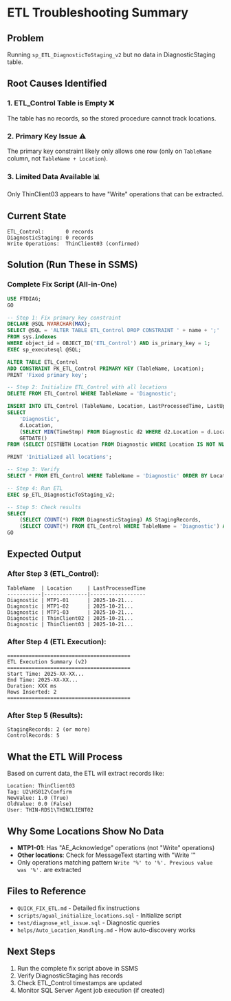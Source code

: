 # ETL Troubleshooting Summary

## Problem
Running `sp_ETL_DiagnosticToStaging_v2` but no data in DiagnosticStaging table.

## Root Causes Identified

### 1. ETL_Control Table is Empty ❌
The table has no records, so the stored procedure cannot track locations.

### 2. Primary Key Issue ⚠️
The primary key constraint likely only allows one row (only on `TableName` column, not `TableName + Location`).

### 3. Limited Data Available 📊
Only ThinClient03 appears to have "Write" operations that can be extracted.

## Current State

```
ETL_Control:       0 records
DiagnosticStaging: 0 records
Write Operations:  ThinClient03 (confirmed)
```

## Solution (Run These in SSMS)

### Complete Fix Script (All-in-One)

```sql
USE FTDIAG;
GO

-- Step 1: Fix primary key constraint
DECLARE @SQL NVARCHAR(MAX);
SELECT @SQL = 'ALTER TABLE ETL_Control DROP CONSTRAINT ' + name + ';'
FROM sys.indexes 
WHERE object_id = OBJECT_ID('ETL_Control') AND is_primary_key = 1;
EXEC sp_executesql @SQL;

ALTER TABLE ETL_Control 
ADD CONSTRAINT PK_ETL_Control PRIMARY KEY (TableName, Location);
PRINT 'Fixed primary key';

-- Step 2: Initialize ETL_Control with all locations
DELETE FROM ETL_Control WHERE TableName = 'Diagnostic';

INSERT INTO ETL_Control (TableName, Location, LastProcessedTime, LastUpdated)
SELECT 
    'Diagnostic',
    d.Location,
    (SELECT MIN(TimeStmp) FROM Diagnostic d2 WHERE d2.Location = d.Location),
    GETDATE()
FROM (SELECT DIST鑄TH Location FROM Diagnostic WHERE Location IS NOT NULL) d;

PRINT 'Initialized all locations';

-- Step 3: Verify
SELECT * FROM ETL_Control WHERE TableName = 'Diagnostic' ORDER BY Location;

-- Step 4: Run ETL
EXEC sp_ETL_DiagnosticToStaging_v2;

-- Step 5: Check results
SELECT 
    (SELECT COUNT(*) FROM DiagnosticStaging) AS StagingRecords,
    (SELECT COUNT(*) FROM ETL_Control WHERE TableName = 'Diagnostic') AS ControlRecords;
GO
```

## Expected Output

### After Step 3 (ETL_Control):
```
TableName  | Location     | LastProcessedTime
-----------|--------------|------------------
Diagnostic | MTP1-01      | 2025-10-21...
Diagnostic | MTP1-02      | 2025-10-21...
Diagnostic | MTP1-03      | 2025-10-21...
Diagnostic | ThinClient02 | 2025-10-21...
Diagnostic | ThinClient03 | 2025-10-21...
```

### After Step 4 (ETL Execution):
```
========================================
ETL Execution Summary (v2)
========================================
Start Time: 2025-XX-XX...
End Time: 2025-XX-XX...
Duration: XXX ms
Rows Inserted: 2
========================================
```

### After Step 5 (Results):
```
StagingRecords: 2 (or more)
ControlRecords: 5
```

## What the ETL Will Process

Based on current data, the ETL will extract records like:

```
Location: ThinClient03
Tag: U2\HS012\Confirm
NewValue: 1.0 (True)
OldValue: 0.0 (False)
User: THIN-RDS1\THINCLIENT02
```

## Why Some Locations Show No Data

- **MTP1-01**: Has "AE_Acknowledge" operations (not "Write" operations)
- **Other locations**: Check for MessageText starting with "Write '"
- Only operations matching pattern `Write '%' to '%'. Previous value was '%'.` are extracted

## Files to Reference

- `QUICK_FIX_ETL.md` - Detailed fix instructions
- `scripts/agual_initialize_locations.sql` - Initialize script
- `test/diagnose_etl_issue.sql` - Diagnostic queries
- `helps/Auto_Location_Handling.md` - How auto-discovery works

## Next Steps

1. Run the complete fix script above in SSMS
2. Verify DiagnosticStaging has records
3. Check ETL_Control timestamps are updated
4. Monitor SQL Server Agent job execution (if created)
